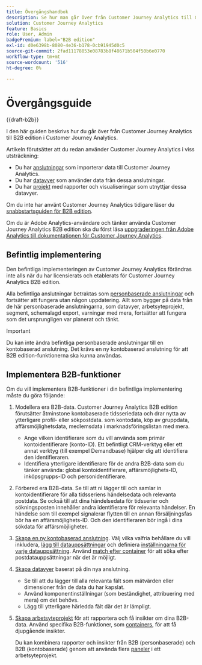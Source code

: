 ```yaml
---
title: Övergångshandbok
description: Se hur man går över från Customer Journey Analytics till Customer Journey Analytics B2B edition
solution: Customer Journey Analytics
feature: Basics
role: User, Admin
badgePremium: label="B2B edition"
exl-id: d0e6398b-8080-4e36-b178-0cb91945d0c5
source-git-commit: 2fad11178853e08783b8f48671b504f50b6e0770
workflow-type: tm+mt
source-wordcount: '516'
ht-degree: 0%

---
```


# Övergångsguide

{{draft-b2b}}

I den här guiden beskrivs hur du går över från Customer Journey Analytics till B2B edition i Customer Journey Analytics.

Artikeln förutsätter att du redan använder Customer Journey Analytics i viss utsträckning:

* Du har [anslutningar](/help/connections/overview.md) som importerar data till Customer Journey Analytics.
* Du har [datavyer](/help/data-views/data-views.md) som använder data från dessa anslutningar.
* Du har [projekt](/help/analysis-workspace/home.md) med rapporter och visualiseringar som utnyttjar dessa datavyer.

Om du inte har använt Customer Journey Analytics tidigare läser du [snabbstartsguiden för B2B edition](cja-b2b-quick-start-guide.md).

Om du är Adobe Analytics-användare och tänker använda Customer Journey Analytics B2B edition ska du först läsa [uppgraderingen från Adobe Analytics till dokumentationen för Customer Journey Analytics](cja-upgrade/cja-upgrade-recommendations.md).


## Befintlig implementering

Den befintliga implementeringen av Customer Journey Analytics förändras inte alls när du har licensierats och etablerats för Customer Journey Analytics B2B edition.

Alla befintliga anslutningar betraktas som [personbaserade anslutningar](cja-b2b-concepts-features.md#connections-and-identifiers) och fortsätter att fungera utan någon uppdatering. Allt som bygger på data från de här personbaserade anslutningarna, som datavyer, arbetsyteprojekt, segment, schemalagd export, varningar med mera, fortsätter att fungera som det ursprungligen var planerat och tänkt.

>[!IMPORTANT]
>
>Du kan inte ändra befintliga personbaserade anslutningar till en kontobaserad anslutning. Det krävs en ny kontobaserad anslutning för att B2B edition-funktionerna ska kunna användas.
>


## Implementera B2B-funktioner

Om du vill implementera B2B-funktioner i din befintliga implementering måste du göra följande:

1. Modellera era B2B-data. Customer Journey Analytics B2B edition förutsätter åtminstone kontobaserade tidsseriedata och drar nytta av ytterligare profil- eller sökpostdata. som kontodata, köp av gruppdata, affärsmöjlighetsdata, medlemsdata i marknadsföringslistan med mera.

   * Ange vilken identifierare som du vill använda som primär kontoidentifierare (konto-ID). Ett befintligt CRM-verktyg eller ett annat verktyg (till exempel Demandbase) hjälper dig att identifiera den identifieraren.
   * Identifiera ytterligare identifierare för de andra B2B-data som du tänker använda: global kontoidentifierare, affärsmöjlighets-ID, inköpsgrupps-ID och personidentifierare.

1. Förbered era B2B-data. Se till att ni lägger till och samlar in kontoidentifierare för alla tidsseriens händelsedata och relevanta postdata. Se också till att dina händelsedata för tidsserier och sökningsposten innehåller andra identifierare för relevanta händelser. En händelse som till exempel signalerar flytten till en annan försäljningsfas bör ha en affärsmöjlighets-ID. Och den identifieraren bör ingå i dina sökdata för affärsmöjligheter.

1. [Skapa en ny kontobaserad anslutning](/help/connections/create-connection.md#account-based-connection). Välj vilka valfria behållare du vill inkludera, [lägg till datauppsättningar](/help/connections/create-connection.md#add-datasets) och definiera [inställningarna för varje datauppsättning](/help/connections/create-connection.md#dataset-settings). Använd [match efter container](cja-b2b-concepts-features.md#match-by-container) för att söka efter postdatauppsättningar när det är möjligt.

1. [Skapa datavyer](/help/data-views/create-dataview.md) baserat på din nya anslutning.

   * Se till att du lägger till alla relevanta fält som mätvärden eller dimensioner från de data du har kapslat.
   * Använd komponentinställningar (som beständighet, attribuering med mera) om det behövs.
   * Lägg till ytterligare härledda fält där det är lämpligt.

1. [Skapa arbetsyteprojekt](/help/analysis-workspace/build-workspace-project/create-projects.md) för att rapportera och få insikter om dina B2B-data. Använd specifika B2B-funktioner, som [containers](cja-b2b-concepts-features.md#containers), för att få djupgående insikter.

   Du kan kombinera rapporter och insikter från B2B (personbaserade) och B2B (kontobaserade) genom att använda flera [paneler](/help/analysis-workspace/c-panels/panels.md) i ett arbetsyteprojekt.
